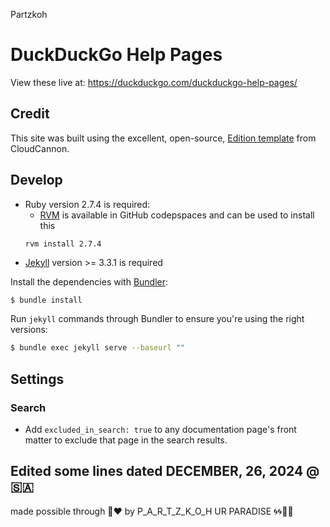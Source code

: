 Partzkoh 

# DuckDuckGo Help Pages



View these live at: https://duckduckgo.com/duckduckgo-help-pages/

## Credit
This site was built using the excellent, open-source, [Edition template](https://github.com/CloudCannon/edition-jekyll-template) from CloudCannon.

## Develop

- Ruby version 2.7.4 is required:
  - [RVM](https://rvm.io/) is available in GitHub codepspaces and can be used to install this
  ```
  rvm install 2.7.4
  ```
- [Jekyll](http://jekyllrb.com/) version >= 3.3.1 is required

Install the dependencies with [Bundler](http://bundler.io/):

~~~bash
$ bundle install
~~~

Run `jekyll` commands through Bundler to ensure you're using the right versions:

~~~bash
$ bundle exec jekyll serve --baseurl ""
~~~

## Settings

### Search

* Add `excluded_in_search: true` to any documentation page's front matter to exclude that page in the search results.

## Edited some lines dated DECEMBER, 26, 2024 @ 🇸🇦
made possible through 💪♥️
by P_A_R_T_Z_K_O_H UR PARADISE 🌀🌀👥👥
